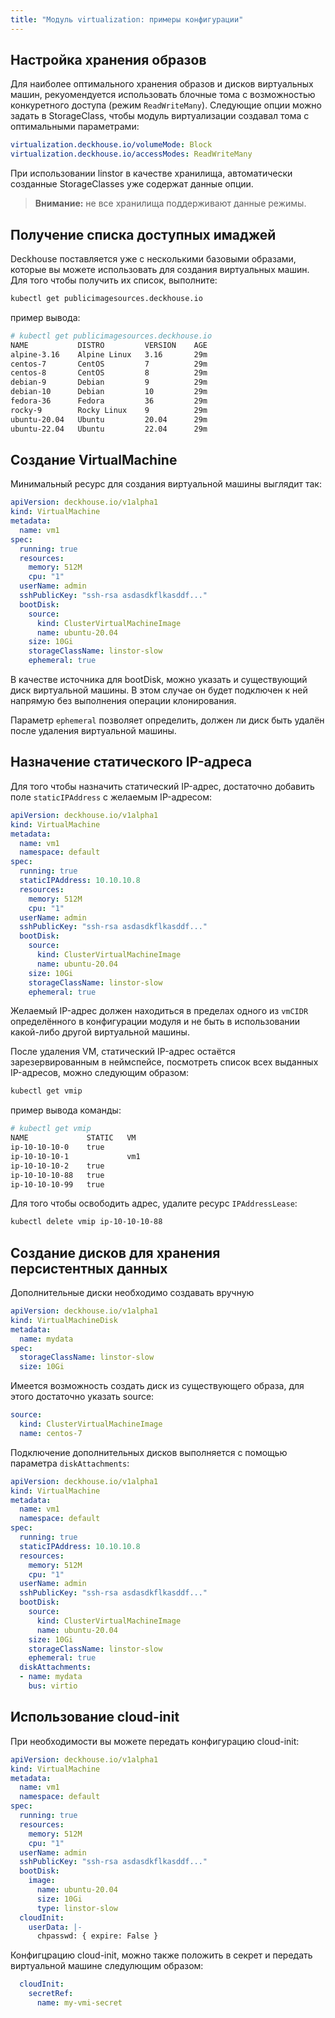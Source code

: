 ```yaml
---
title: "Модуль virtualization: примеры конфигурации"
---
```


## Настройка хранения образов

Для наиболее оптимального хранения образов и дисков виртуальных машин, рекуомендуется использовать блочные тома с возможностью конкуретного доступа (режим `ReadWriteMany`).
Следующие опции можно задать в StorageClass, чтобы модуль виртуализации создавал тома с оптимальными параметрами:

```yaml
virtualization.deckhouse.io/volumeMode: Block
virtualization.deckhouse.io/accessModes: ReadWriteMany
```

При использовании linstor в качестве хранилища, автоматически созданные StorageClasses уже содержат данные опции.

> **Внимание:** не все хранилища поддерживают данные режимы.

## Получение списка доступных имаджей

Deckhouse поставляется уже с несколькими базовыми образами, которые вы можете использовать для создания виртуальных машин. Для того чтобы получить их список, выполните:

```bash
kubectl get publicimagesources.deckhouse.io
```

пример вывода:
```bash
# kubectl get publicimagesources.deckhouse.io
NAME           DISTRO         VERSION    AGE
alpine-3.16    Alpine Linux   3.16       29m
centos-7       CentOS         7          29m
centos-8       CentOS         8          29m
debian-9       Debian         9          29m
debian-10      Debian         10         29m
fedora-36      Fedora         36         29m
rocky-9        Rocky Linux    9          29m
ubuntu-20.04   Ubuntu         20.04      29m
ubuntu-22.04   Ubuntu         22.04      29m
```


## Создание VirtualMachine

Минимальный ресурс для создания виртуальной машины выглядит так:

```yaml
apiVersion: deckhouse.io/v1alpha1
kind: VirtualMachine
metadata:
  name: vm1
spec:
  running: true
  resources:
    memory: 512M
    cpu: "1"
  userName: admin
  sshPublicKey: "ssh-rsa asdasdkflkasddf..."
  bootDisk:
    source:
      kind: ClusterVirtualMachineImage
      name: ubuntu-20.04
    size: 10Gi
    storageClassName: linstor-slow
    ephemeral: true
```

В качестве источника для bootDisk, можно указать и существующий диск виртуальной машины. В этом случае он будет подключен к ней напрямую без выполнения операции клонирования.

Параметр `ephemeral` позволяет определить, должен ли диск быть удалён после удаления виртуальной машины.

## Назначение статического IP-адреса

Для того чтобы назначить статический IP-адрес, достаточно добавить поле `staticIPAddress` с желаемым IP-адресом:

```yaml
apiVersion: deckhouse.io/v1alpha1
kind: VirtualMachine
metadata:
  name: vm1
  namespace: default
spec:
  running: true
  staticIPAddress: 10.10.10.8
  resources:
    memory: 512M
    cpu: "1"
  userName: admin
  sshPublicKey: "ssh-rsa asdasdkflkasddf..."
  bootDisk:
    source:
      kind: ClusterVirtualMachineImage
      name: ubuntu-20.04
    size: 10Gi
    storageClassName: linstor-slow
    ephemeral: true
```

Желаемый IP-адрес должен находиться в пределах одного из `vmCIDR` определённого в конфигурации модуля и не быть в использовании какой-либо другой виртуальной машины.

После удаления VM, статический IP-адрес остаётся зарезервированным в неймспейсе, посмотреть список всех выданных IP-адресов, можно следующим образом:

```bash
kubectl get vmip
```

пример вывода команды:
```bash
# kubectl get vmip
NAME             STATIC   VM
ip-10-10-10-0    true
ip-10-10-10-1             vm1
ip-10-10-10-2    true
ip-10-10-10-88   true
ip-10-10-10-99   true
```

Для того чтобы освободить адрес, удалите ресурс `IPAddressLease`:

```bash
kubectl delete vmip ip-10-10-10-88
```

## Создание дисков для хранения персистентных данных

Дополнительные диски необходимо создавать вручную

```yaml
apiVersion: deckhouse.io/v1alpha1
kind: VirtualMachineDisk
metadata:
  name: mydata
spec:
  storageClassName: linstor-slow
  size: 10Gi
```

Имеется возможность создать диск из существующего образа, для этого достаточно указать source:

```yaml
source:
  kind: ClusterVirtualMachineImage
  name: centos-7
```

Подключение дополнительных дисков выполняется с помощью параметра `diskAttachments`:

```yaml
apiVersion: deckhouse.io/v1alpha1
kind: VirtualMachine
metadata:
  name: vm1
  namespace: default
spec:
  running: true
  staticIPAddress: 10.10.10.8
  resources:
    memory: 512M
    cpu: "1"
  userName: admin
  sshPublicKey: "ssh-rsa asdasdkflkasddf..."
  bootDisk:
    source:
      kind: ClusterVirtualMachineImage
      name: ubuntu-20.04
    size: 10Gi
    storageClassName: linstor-slow
    ephemeral: true
  diskAttachments:
  - name: mydata
    bus: virtio
```

## Использование cloud-init

При необходимости вы можете передать конфигурацию cloud-init:

```yaml
apiVersion: deckhouse.io/v1alpha1
kind: VirtualMachine
metadata:
  name: vm1
  namespace: default
spec:
  running: true
  resources:
    memory: 512M
    cpu: "1"
  userName: admin
  sshPublicKey: "ssh-rsa asdasdkflkasddf..."
  bootDisk:
    image:
      name: ubuntu-20.04
      size: 10Gi
      type: linstor-slow
  cloudInit:
    userData: |-
      chpasswd: { expire: False }
```

Конфигцрацию cloud-init, можно также положить в секрет и передать виртуальной машине следулющим образом:

```yaml
  cloudInit:
    secretRef:
      name: my-vmi-secret
```
